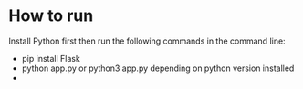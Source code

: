 # How to run
Install Python first then run the following commands in the command line:
- pip install Flask
- python app.py or python3 app.py depending on python version installed
-
